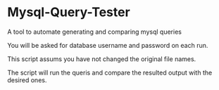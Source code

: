 # Mysql-Query-Tester
A tool to automate generating and comparing mysql queries


You will be asked for database username and password on each run.

This script assums you have not changed the original file names.

The script will run the queris and compare the resulted output with the desired ones.
